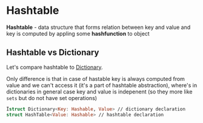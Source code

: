 # Hashtable

**Hashtable** - data structure that forms relation between key and value and key is computed by appling some **hashfunction** to object

## Hashtable vs Dictionary

Let's compare hashtable to [Dictionary](../../../Dictionary.md).

Only difference is that in case of hastable key is always computed from value and we can't access it (it's a part of hashtable abstraction), where's in dictionaries in general case key and value is indepenent (so they more like `sets` but do not have set operations)

```swift
Ïstruct Dictionary<Key: Hashable, Value> // dictionary declaration
struct HashTable<Value: Hashable> // hashtable declaration
```